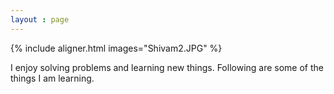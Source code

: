 ```yaml
---
layout : page
---
```


{% include aligner.html images="Shivam2.JPG" %}


I enjoy solving problems and learning new things. Following are some of the things I am learning. 


<!---
#![Shivam]({{ "/assets/img/Shivam2.JPG" | relative_url}})
-->



